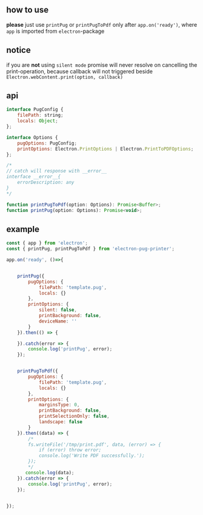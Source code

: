 ## how to use
**please** just use `printPug` or  `printPugToPdf` only after `app.on('ready')`, where `app` is imported from `electron`-package

## notice 
if you are **not** using `silent mode` promise will never resolve on cancelling the print-operation, because callback will not triggered beside `Electron.webContent.print(option, callback)`

## api

```javascript
interface PugConfig {
    filePath: string;
    locals: Object;
};

interface Options {
    pugOptions: PugConfig;
    printOptions: Electron.PrintOptions | Electron.PrintToPDFOptions;
};

/*
// catch will response with __error__
interface __error__{
    errorDescription: any
}
*/

function printPugToPdf(option: Options): Promise<Buffer>;
function printPug(option: Options): Promise<void>;
```

## example
```javascript
const { app } from 'electron';
const { printPug, printPugToPdf } from 'electron-pug-printer';

app.on('ready', ()=>{


    printPug({
        pugOptions: {
            filePath: 'template.pug',
            locals: {}
        },
        printOptions: {
            silent: false, 
            printBackground: false, 
            deviceName: ''
        }
    }).then(() => {

    }).catch(error => {
        console.log('printPug', error);
    });


    printPugToPdf({
        pugOptions: {
            filePath: 'template.pug',
            locals: {}
        },
        printOptions: {
            marginsType: 0, 
            printBackground: false, 
            printSelectionOnly: false, 
            landscape: false 
        }
    }).then((data) => {
        /*
        fs.writeFile('/tmp/print.pdf', data, (error) => { 
            if (error) throw error;
            console.log('Write PDF successfully.');
        });
        */
       console.log(data);
    }).catch(error => {
        console.log('printPug', error);
    });
    

});
```
